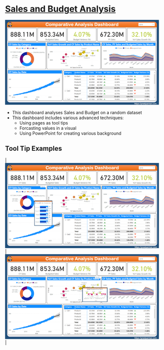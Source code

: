 # [Sales and Budget Analysis](https://github.com/preetparmar/Data-Visualization/tree/main/Power%20BI%20Projects/Sales%20and%20Budget%20Analysis)

![dashboard](https://github.com/preetparmar/Data-Visualization/blob/main/Power%20BI%20Projects/Sales%20and%20Budget%20Analysis/Resources/Images/Dashboard.png)

- This dashboard analyses Sales and Budget on a random dataset
- This dashboard includes various advanced techniques:
  - Using pages as tool tips
  - Forcasting values in a visual
  - Using PowerPoint for creating various background

## Tool Tip Examples

| ![Tool Tip 1](https://github.com/preetparmar/Data-Visualization/blob/main/Power%20BI%20Projects/Sales%20and%20Budget%20Analysis/Resources/Images/Tool%20Tip%2001.png) | ![Tool Tip 2](https://github.com/preetparmar/Data-Visualization/blob/main/Power%20BI%20Projects/Sales%20and%20Budget%20Analysis/Resources/Images/Tool%20Tip%2002.png) |
